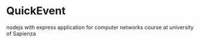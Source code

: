 # QuickEvent
nodejs with express application for computer networks course at university of Sapienza 
